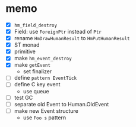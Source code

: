 memo
====

* [x] `hm_field_destroy`
* [x] Field: use `ForeignPtr` instead of `Ptr`
* [x] rename `HmDrawHumanResult` to `HmPutHumanResult`
* [x] ST monad
* [x] primitive
* [x] make `hm_event_destroy`
* [x] make `getEvent`
	+ set finalizer
* [ ] define `pattern EventTick`
* [ ] define C key event
	+ use queue
* [ ] test GC
* [ ] separate old Event to Human.OldEvent
* [ ] make new Event structure
	+ use `Foo s` pattern
